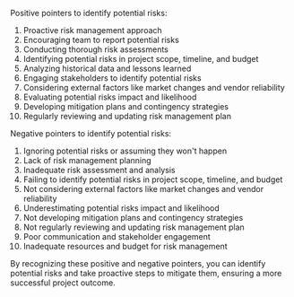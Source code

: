 Positive pointers to identify potential risks:

1. Proactive risk management approach
2. Encouraging team to report potential risks
3. Conducting thorough risk assessments
4. Identifying potential risks in project scope, timeline, and budget
5. Analyzing historical data and lessons learned
6. Engaging stakeholders to identify potential risks
7. Considering external factors like market changes and vendor reliability
8. Evaluating potential risks impact and likelihood
9. Developing mitigation plans and contingency strategies
10. Regularly reviewing and updating risk management plan

Negative pointers to identify potential risks:

1. Ignoring potential risks or assuming they won't happen
2. Lack of risk management planning
3. Inadequate risk assessment and analysis
4. Failing to identify potential risks in project scope, timeline, and budget
5. Not considering external factors like market changes and vendor reliability
6. Underestimating potential risks impact and likelihood
7. Not developing mitigation plans and contingency strategies
8. Not regularly reviewing and updating risk management plan
9. Poor communication and stakeholder engagement
10. Inadequate resources and budget for risk management

By recognizing these positive and negative pointers, you can identify potential risks and take proactive steps to mitigate them, ensuring a more successful project outcome.